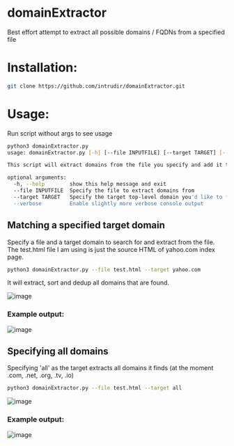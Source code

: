 # domainExtractor
Best effort attempt to extract all possible domains / FQDNs from a specified file

<h1>Installation:</h1>

```bash
git clone https://github.com/intrudir/domainExtractor.git
```

<h1>Usage:</h1>
Run script without args to see usage

```bash
python3 domainExtractor.py
usage: domainExtractor.py [-h] [--file INPUTFILE] [--target TARGET] [--verbose]

This script will extract domains from the file you specify and add it to a final file

optional arguments:
  -h, --help        show this help message and exit
  --file INPUTFILE  Specify the file to extract domains from
  --target TARGET   Specify the target top-level domain you'd like to find and extract e.g. uber.com
  --verbose         Enable slightly more verbose console output

```
<h2> Matching a specified target domain </h2>
Specify a file and a target domain to search for and extract from the file. The test.html file I am using is just the source HTML of yahoo.com index page.

```bash
python3 domainExtractor.py --file test.html --target yahoo.com
```
It will extract, sort and dedup all domains that are found.

![image](https://user-images.githubusercontent.com/24526564/85906292-dd7e8a80-b7db-11ea-84b2-dbb7df9bec74.png)

<h3>Example output:</h3>

![image](https://user-images.githubusercontent.com/24526564/85906625-dd32bf00-b7dc-11ea-9c22-415c76c01ae4.png)

<h2> Specifying all domains </h2>
Specifying 'all' as the target extracts all domains it finds (at the moment .com, .net, .org, .tv, .io)

```bash
python3 domainExtractor.py --file test.html --target all
```

![image](https://user-images.githubusercontent.com/24526564/85906901-c50f6f80-b7dd-11ea-8fea-e7adad964d97.png)

<h3>Example output:</h3>

![image](https://user-images.githubusercontent.com/24526564/85907449-81b60080-b7df-11ea-9c10-d389b3558605.png)

